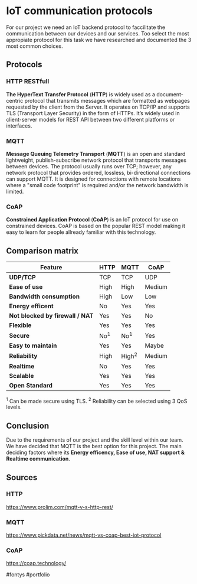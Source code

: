 # IoT communication protocols
For our project we need an IoT backend protocol to faccilitate the communication between our devices and our services. Too select the most appropiate protocol for this task we have researched and documented the 3 most common choices.

## Protocols
### HTTP RESTfull
**The HyperText Transfer Protocol** (**HTTP**) is widely used as a document-centric protocol that transmits messages which are formatted as webpages requested by the client from the Server. It operates on TCP/IP and supports TLS (Transport Layer Security) in the form of HTTPs. It’s widely used in client-server models for REST API between two different platforms or interfaces.

### MQTT
 **Message Queuing Telemetry Transport** (**MQTT**) is an open and standard lightweight, publish-subscribe network protocol that transports messages between devices. The protocol usually runs over TCP; however, any network protocol that provides ordered, lossless, bi-directional connections can support MQTT. It is designed for connections with remote locations where a "small code footprint" is required and/or the network bandwidth is limited.

### CoAP
**Constrained Application Protocol** (**CoAP**) is an IoT protocol for use on constrained devices. CoAP is based on the popular REST model making it easy to learn for people allready familiar with this technology.

## Comparison matrix
| Feature  | HTTP  | MQTT  | CoAP  |
|---|---|---|---|
| **UDP/TCP**  | TCP | TCP  | UDP  |
| **Ease of use**  | High | High | Medium |
| **Bandwidth consumption**  | High | Low | Low |
| **Energy efficent**  | No | Yes | Yes |
| **Not blocked by firewall / NAT**  | Yes | Yes | No |
| **Flexible**  | Yes | Yes | Yes |
| **Secure**  | No<sup>1</sup> | No<sup>1</sup> | Yes |
| **Easy to maintain**  | Yes | Yes | Maybe |
| **Reliability**  | High | High<sup>2</sup> | Medium |
| **Realtime**  | No | Yes | Yes |
| **Scalable**  | Yes | Yes | Yes |
| **Open Standard**  | Yes | Yes | Yes |

<sup>1</sup> Can be made secure using TLS.
<sup>2</sup> Reliability can be selected using 3 QoS levels.

## Conclusion
Due to the requirements of our project and the skill level within our team. We have decided that MQTT is the best option for this project. The main deciding factors where its **Energy efficency, Ease of use, NAT support & Realtime communication**.


## Sources
### HTTP
https://www.prolim.com/mqtt-v-s-http-rest/

### MQTT
https://www.pickdata.net/news/mqtt-vs-coap-best-iot-protocol

### CoAP
https://coap.technology/

#fontys #portfolio